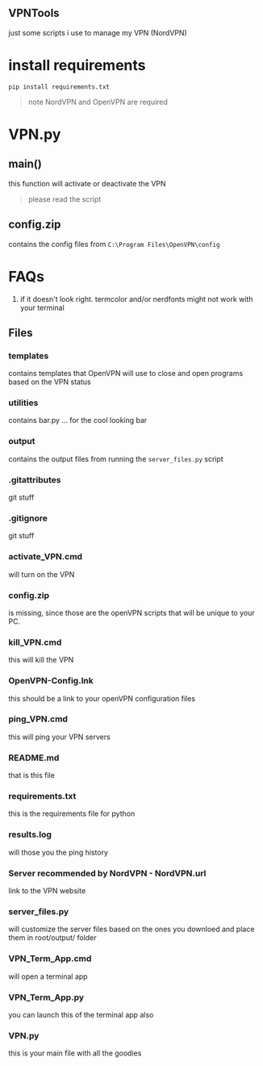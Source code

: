 VPNTools
---
just some scripts i use to manage my VPN  (NordVPN)

<!--TOC-->
<!--TOC-->


# install requirements
```
pip install requirements.txt
```
>note NordVPN and OpenVPN are required

# VPN.py
## main()
this function will activate or deactivate the VPN
> please read the script

## config.zip
contains the config files from `C:\Program Files\OpenVPN\config`

# FAQs
1. if it doesn't look right.
termcolor and/or nerdfonts might not work with your terminal


## Files
### templates
contains templates that OpenVPN will use to close and open programs based on the VPN status
### utilities
contains bar.py ... for the cool looking bar
### output
contains the output files from running the `server_files.py` script
### .gitattributes
git stuff
### .gitignore
git stuff
### activate_VPN.cmd
will turn on the VPN
### config.zip 
is missing, since those are the openVPN scripts that will be unique to your PC.
### kill_VPN.cmd
this will kill the VPN
### OpenVPN-Config.lnk
this should be a link to your openVPN configuration files
### ping_VPN.cmd
this will ping your VPN servers
### README.md
that is this file
### requirements.txt
this is the requirements file for python
### results.log
will those you the ping history 
### Server recommended by NordVPN - NordVPN.url
link to the VPN website
### server_files.py
will customize the server files based on the ones you downloed and place them in root/output/ folder
### VPN_Term_App.cmd
will open a terminal app
### VPN_Term_App.py
you can launch this of the terminal app also
### VPN.py
this is your main file with all the goodies



